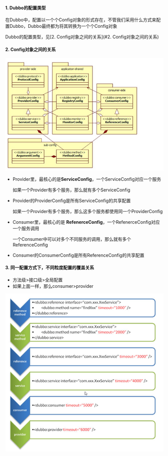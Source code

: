 

#### 1. Dubbo的配置类型

在Dubbo中，配置以一个个Config对象的形式存在，不管我们采用什么方式来配置Dubbo，Dubbo最终都为将其转换为一个个Config对象

Dubbo的配置类型，见[2. Config对象之间的关系](#2. Config对象之间的关系)

#### 2. Config对象之间的关系

![//imgs/architecture.png](picture/1.png)

* Provider里，最核心的是**ServiceConfig**，一个ServiceConfig对应一个服务
  
  如果一个Provider有多个服务，那么就有多个ServiceConfig

* Provider的ProviderConfig是所有ServiceConfig的共享配置
  
  如果一个Provider有多个服务，那么这多个服务都使用同一个ProviderConfig

* Consumer里，最核心的是 **RefenerceConfig**，一个RefenerceConfig对应一个服务调用
  
  一个Consumer中可以对多个不同服务的调用，那么就有多个ReferenceConfig

* Consumer的ConsumerConfig是所有ReferenceConfig的共享配置

#### 3. 同一配置方式下，不同粒度配置的覆盖关系

* 方法级>接口级>全局配置
* 如果上面一样，那么consumer>provider

![//imgs/architecture.png](picture/2.png)
